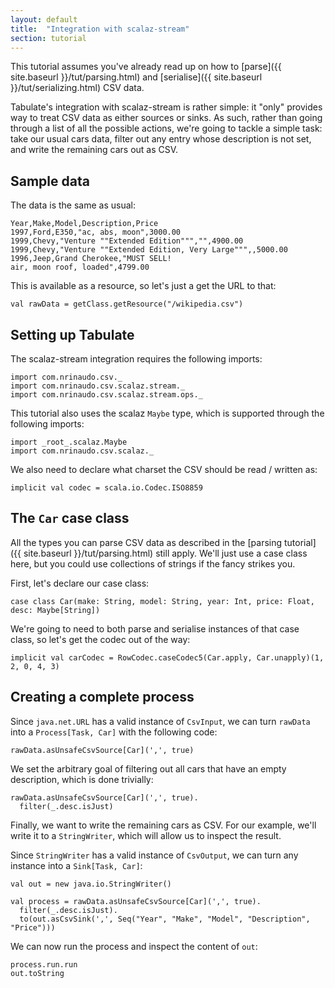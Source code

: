 ```yaml
---
layout: default
title:  "Integration with scalaz-stream"
section: tutorial
---
```

This tutorial assumes you've already read up on how to [parse]({{ site.baseurl }}/tut/parsing.html) and
[serialise]({{ site.baseurl }}/tut/serializing.html) CSV data.

Tabulate's integration with scalaz-stream is rather simple: it "only" provides way to treat CSV data as either sources
or sinks. As such, rather than going through a list of all the possible actions, we're going to tackle a simple task:
take our usual cars data, filter out any entry whose description is not set, and write the remaining cars out as CSV.

## Sample data
The data is the same as usual:

```
Year,Make,Model,Description,Price
1997,Ford,E350,"ac, abs, moon",3000.00
1999,Chevy,"Venture ""Extended Edition""","",4900.00
1999,Chevy,"Venture ""Extended Edition, Very Large""",,5000.00
1996,Jeep,Grand Cherokee,"MUST SELL!
air, moon roof, loaded",4799.00
```

This is available as a resource, so let's just a get the URL to that:
 
```tut:silent
val rawData = getClass.getResource("/wikipedia.csv")
```

## Setting up Tabulate
The scalaz-stream integration requires the following imports:

```tut:silent
import com.nrinaudo.csv._
import com.nrinaudo.csv.scalaz.stream._
import com.nrinaudo.csv.scalaz.stream.ops._
```

This tutorial also uses the scalaz `Maybe` type, which is supported through the following imports:

```tut:silent
import _root_.scalaz.Maybe
import com.nrinaudo.csv.scalaz._
```

We also need to declare what charset the CSV should be read / written as:
 
```tut:silent
implicit val codec = scala.io.Codec.ISO8859
```

## The `Car` case class
All the types you can parse CSV data as described in the [parsing tutorial]({{ site.baseurl }}/tut/parsing.html) still
apply. We'll just use a case class here, but you could use collections of strings if the fancy strikes you.

First, let's declare our case class:

```tut:silent
case class Car(make: String, model: String, year: Int, price: Float, desc: Maybe[String])
```

We're going to need to both parse and serialise instances of that case class, so let's get the codec out of the way:

```tut:silent
implicit val carCodec = RowCodec.caseCodec5(Car.apply, Car.unapply)(1, 2, 0, 4, 3)
```


## Creating a complete process
Since `java.net.URL` has a valid instance of `CsvInput`, we can turn `rawData` into a `Process[Task, Car]` with the
following code:

```tut
rawData.asUnsafeCsvSource[Car](',', true)
```

We set the arbitrary goal of filtering out all cars that have an empty description, which is done trivially:

```tut
rawData.asUnsafeCsvSource[Car](',', true).
  filter(_.desc.isJust)
```

Finally, we want to write the remaining cars as CSV. For our example, we'll write it to a `StringWriter`, which will
allow us to inspect the result.

Since `StringWriter` has a valid instance of `CsvOutput`, we can turn any instance into a `Sink[Task, Car]`:

```tut:silent
val out = new java.io.StringWriter()

val process = rawData.asUnsafeCsvSource[Car](',', true).
  filter(_.desc.isJust).
  to(out.asCsvSink(',', Seq("Year", "Make", "Model", "Description", "Price")))
```

We can now run the process and inspect the content of `out`:

```tut
process.run.run
out.toString
```